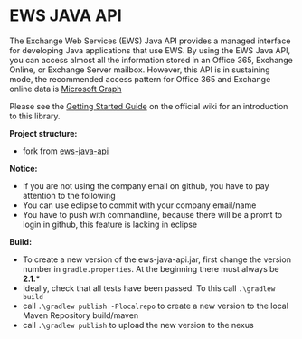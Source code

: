 # EWS JAVA API

The Exchange Web Services (EWS) Java API provides a managed interface for developing Java applications that use EWS.
By using the EWS Java API, you can access almost all the information stored in an Office 365, Exchange Online, or Exchange Server mailbox. However, this API is in sustaining mode, the recommended access pattern for Office 365 and Exchange online data is [Microsoft Graph](https://graph.microsoft.com)

Please see the [Getting Started Guide](https://github.com/OfficeDev/ews-java-api/wiki/Getting-Started-Guide) on the official wiki for an introduction to this library.


**Project structure:**
- fork from [ews-java-api](https://github.com/OfficeDev/ews-java-api)

**Notice:**
- If you are not using the company email on github, you have to pay attention to the following
- You can use eclipse to commit with your company email/name
- You have to push with commandline, because there will be a promt to login in github, this feature is lacking in eclipse

**Build:**
- To create a new version of the ews-java-api.jar, first change the version number in `gradle.properties`. At the beginning there must always be **2.1.***
- Ideally, check that all tests have been passed. To this call `.\gradlew build`
- call `.\gradlew publish -Plocalrepo` to create a new version to the local Maven Repository build/maven
- call `.\gradlew publish` to upload the new version to the nexus
